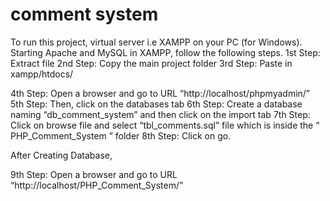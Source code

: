 # comment system
To run this project,  virtual server i.e XAMPP on your PC (for Windows). Starting Apache and MySQL in XAMPP, follow the following steps.
1st Step: Extract file
2nd Step: Copy the main project folder
3rd Step: Paste in xampp/htdocs/

4th Step: Open a browser and go to URL “http://localhost/phpmyadmin/”
5th Step: Then, click on the databases tab
6th Step: Create a database naming “db_comment_system” and then click on the import tab
7th Step: Click on browse file and select “tbl_comments.sql” file which is inside the “ PHP_Comment_System ” folder
8th Step: Click on go.

After Creating Database,

9th Step: Open a browser and go to URL “http://localhost/PHP_Comment_System/”

